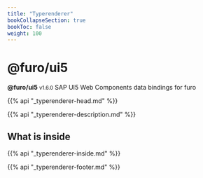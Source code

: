 ```yaml
---
title: "Typerenderer"
bookCollapseSection: true
bookToc: false
weight: 100
---
```


# @furo/ui5
**@furo/ui5** <small>v1.6.0</small>
SAP UI5 Web Components data bindings for furo

{{% api "_typerenderer-head.md" %}}

{{% api "_typerenderer-description.md" %}}

## What is inside
{{% api "_typerenderer-inside.md" %}}

{{% api "_typerenderer-footer.md" %}}
